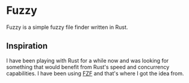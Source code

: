 # Fuzzy

Fuzzy is a simple fuzzy file finder written in Rust.

## Inspiration

I have been playing with Rust for a while now and was looking for something that would benefit from Rust's speed and concurrency capabilities.
I have been using [FZF](https://github.com/junegunn/fzf) and that's where I got the idea from.
